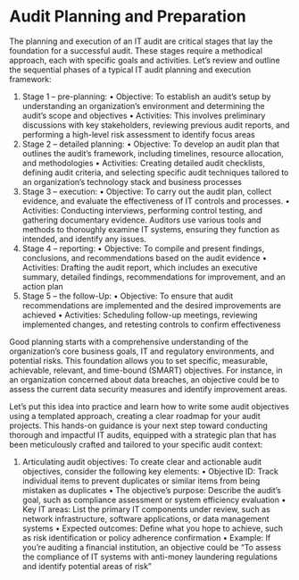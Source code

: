 # Audit Planning and Preparation

The planning and execution of an IT audit are critical stages that lay the foundation for a successful audit. These stages require a methodical approach, each with specific goals and activities. Let’s review and outline the sequential phases of a typical IT audit planning and execution framework:

1. Stage 1 – pre-planning: • Objective: To establish an audit’s setup by understanding an organization’s environment and determining the audit’s scope and objectives • Activities: This involves preliminary discussions with key stakeholders, reviewing previous audit reports, and performing a high-level risk assessment to identify focus areas
2. Stage 2 – detailed planning: • Objective: To develop an audit plan that outlines the audit’s framework, including timelines, resource allocation, and methodologies • Activities: Creating detailed audit checklists, defining audit criteria, and selecting specific audit techniques tailored to an organization’s technology stack and business processes
3. Stage 3 – execution: • Objective: To carry out the audit plan, collect evidence, and evaluate the effectiveness of IT controls and processes. • Activities: Conducting interviews, performing control testing, and gathering documentary evidence. Auditors use various tools and methods to thoroughly examine IT systems, ensuring they function as intended, and identify any issues.&#x20;
4. &#x20;Stage 4 – reporting: • Objective: To compile and present findings, conclusions, and recommendations based on the audit evidence • Activities: Drafting the audit report, which includes an executive summary, detailed findings, recommendations for improvement, and an action plan&#x20;
5. Stage 5 – the follow-Up: • Objective: To ensure that audit recommendations are implemented and the desired improvements are achieved • Activities: Scheduling follow-up meetings, reviewing implemented changes, and retesting controls to confirm effectiveness

Good planning starts with a comprehensive understanding of the organization’s core business goals, IT and regulatory environments, and potential risks. This foundation allows you to set specific, measurable, achievable, relevant, and time-bound (SMART) objectives. For instance, in an organization concerned about data breaches, an objective could be to assess the current data security measures and identify improvement areas.



Let’s put this idea into practice and learn how to write some audit objectives using a templated approach, creating a clear roadmap for your audit projects. This hands-on guidance is your next step toward conducting thorough and impactful IT audits, equipped with a strategic plan that has been meticulously crafted and tailored to your specific audit context:

1. Articulating audit objectives: To create clear and actionable audit objectives, consider the following key elements: • Objective ID: Track individual items to prevent duplicates or similar items from being mistaken as duplicates • The objective’s purpose: Describe the audit’s goal, such as compliance assessment or system efficiency evaluation • Key IT areas: List the primary IT components under review, such as network infrastructure, software applications, or data management systems • Expected outcomes: Define what you hope to achieve, such as risk identification or policy adherence confirmation • Example: If you’re auditing a financial institution, an objective could be “To assess the compliance of IT systems with anti-money laundering regulations and identify potential areas of risk”



